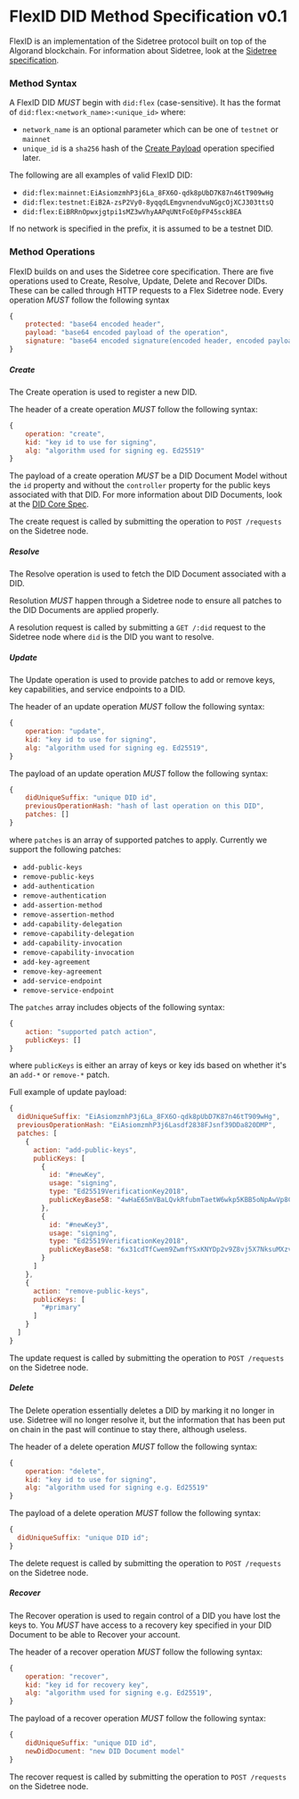 # FlexID DID Method Specification v0.1

FlexID is an implementation of the Sidetree protocol built on top of the Algorand blockchain. For information about Sidetree, look at the [Sidetree specification](https://github.com/decentralized-identity/sidetree/blob/master/docs/protocol.md).

### Method Syntax

A FlexID DID _MUST_ begin with `did:flex` (case-sensitive). It has the format of `did:flex:<network_name>:<unique_id>` where:

- `network_name` is an optional parameter which can be one of `testnet` or `mainnet`
- `unique_id` is a `sha256` hash of the [Create Payload](#) operation specified later.

The following are all examples of valid FlexID DID:

- `did:flex:mainnet:EiAsiomzmhP3j6La_8FX6O-qdk8pUbD7K87n46tT909wHg`
- `did:flex:testnet:EiB2A-zsP2Vy0-8yqqdLEmgvnendvuNGgcOjXCJ303ttsQ`
- `did:flex:EiBRRnOpwxjgtpi1sMZ3wVhyAAPqUNtFoE0pFP45sckBEA`

If no network is specified in the prefix, it is assumed to be a testnet DID.

### Method Operations

FlexID builds on and uses the Sidetree core specification. There are five operations used to Create, Resolve, Update, Delete and Recover DIDs. These can be called through HTTP requests to a Flex Sidetree node. Every operation _MUST_ follow the following syntax

```javascript
{
    protected: "base64 encoded header",
    payload: "base64 encoded payload of the operation",
    signature: "base64 encoded signature(encoded header, encoded payload)",
}
```

##### Create

The Create operation is used to register a new DID.

The header of a create operation _MUST_ follow the following syntax:

```javascript
{
    operation: "create",
    kid: "key id to use for signing",
    alg: "algorithm used for signing eg. Ed25519"
}
```

The payload of a create operation _MUST_ be a DID Document Model without the `id` property and without the `controller` property for the public keys associated with that DID. For more information about DID Documents, look at the [DID Core Spec](https://www.w3.org/TR/did-core/).

The create request is called by submitting the operation to `POST /requests` on the Sidetree node.

##### Resolve

The Resolve operation is used to fetch the DID Document associated with a DID.

Resolution _MUST_ happen through a Sidetree node to ensure all patches to the DID Documents are applied properly.

A resolution request is called by submitting a `GET /:did` request to the Sidetree node where `did` is the DID you want to resolve.

##### Update

The Update operation is used to provide patches to add or remove keys, key capabilities, and service endpoints to a DID.

The header of an update operation _MUST_ follow the following syntax:

```javascript
{
    operation: "update",
    kid: "key id to use for signing",
    alg: "algorithm used for signing eg. Ed25519",
}
```

The payload of an update operation _MUST_ follow the following syntax:

```javascript
{
    didUniqueSuffix: "unique DID id",
    previousOperationHash: "hash of last operation on this DID",
    patches: []
}
```

where `patches` is an array of supported patches to apply. Currently we support the following patches:

- `add-public-keys`
- `remove-public-keys`
- `add-authentication`
- `remove-authentication`
- `add-assertion-method`
- `remove-assertion-method`
- `add-capability-delegation`
- `remove-capability-delegation`
- `add-capability-invocation`
- `remove-capability-invocation`
- `add-key-agreement`
- `remove-key-agreement`
- `add-service-endpoint`
- `remove-service-endpoint`

The `patches` array includes objects of the following syntax:

```javascript
{
    action: "supported patch action",
    publicKeys: []
}
```

where `publicKeys` is either an array of keys or key ids based on whether it's an `add-*` or `remove-*` patch.

Full example of update payload:

```javascript
{
  didUniqueSuffix: "EiAsiomzmhP3j6La_8FX6O-qdk8pUbD7K87n46tT909wHg",
  previousOperationHash: "EiAsiomzmhP3j6Lasdf2838FJsnf39DDa820DMP",
  patches: [
    {
      action: "add-public-keys",
      publicKeys: [
        {
          id: "#newKey",
          usage: "signing",
          type: "Ed25519VerificationKey2018",
          publicKeyBase58: "4wHaE65mVBaLQvkRfubmTaetW6wkp5KBB5oNpAwVp8CV"
        },
        {
          id: "#newKey3",
          usage: "signing",
          type: "Ed25519VerificationKey2018",
          publicKeyBase58: "6x31cdTfCwem9ZwmfYSxKNYDp2v9Z8vj5X7NksuMXzvY"
        }
      ]
    },
    {
      action: "remove-public-keys",
      publicKeys: [
        "#primary"
      ]
    }
  ]
}
```

The update request is called by submitting the operation to `POST /requests` on the Sidetree node.

##### Delete

The Delete operation essentially deletes a DID by marking it no longer in use. Sidetree will no longer resolve it, but the information that has been put on chain in the past will continue to stay there, although useless.

The header of a delete operation _MUST_ follow the following syntax:

```javascript
{
    operation: "delete",
    kid: "key id to use for signing",
    alg: "algorithm used for signing e.g. Ed25519"
}
```

The payload of a delete operation _MUST_ follow the following syntax:

```javascript
{
  didUniqueSuffix: "unique DID id";
}
```

The delete request is called by submitting the operation to `POST /requests` on the Sidetree node.

##### Recover

The Recover operation is used to regain control of a DID you have lost the keys to. You _MUST_ have access to a recovery key specified in your DID Document to be able to Recover your account.

The header of a recover operation _MUST_ follow the following syntax:

```javascript
{
    operation: "recover",
    kid: "key id for recovery key",
    alg: "algorithm used for signing e.g. Ed25519",
}
```

The payload of a recover operation _MUST_ follow the following syntax:

```javascript
{
    didUniqueSuffix: "unique DID id",
    newDidDocument: "new DID Document model"
}
```

The recover request is called by submitting the operation to `POST /requests` on the Sidetree node.

